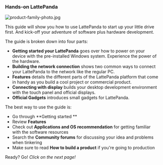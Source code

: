 ### Hands-on LattePanda

![product-family-photo.jpg]()

This guide will show you how to use LattePanda to start up your little drive first. And kick-off your adventure of software plus hardware development.



The guide is broken down into four parts:

* **Getting started your LattePanda** goes over how to power on your device with the pre-installed Windows system. Experience the power of the hardware.
* **Building the network connection** shows two common ways to connect your LattePanda to the network like the regular PC. 
* **Features** details the different parts of the LattePanda platform that come in handy as you build a cool project or commercial product. 
* **Connecting with display** builds your desktop development environment with the touch panel and official displays. 
* **Official Gadgets** introduces small gadgets for LattePanda.



The best way to use the guide is:

* Go through **Getting started **
* Review **Features**
* Check out **Applications and OS recommendation** for getting familiar with the software resources
* Search the **Community forums** for discussing your idea and problems when tinkering
* Make sure to read **How to build a product** if you're going to production



Ready? Go! *Click on the next page!*